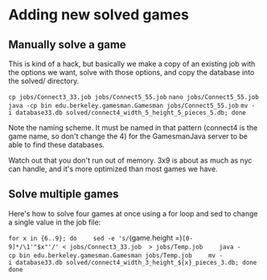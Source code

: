 Adding new solved games
=======================

Manually solve a game
---------------------

This is kind of a hack, but basically we make a copy of an existing job with the options we want, solve with those options, and copy the database into the solved/ directory.

`cp jobs/Connect3_33.job jobs/Connect5_55.job`
`nano jobs/Connect5_55.job`
`java -cp bin edu.berkeley.gamesman.Gamesman jobs/Connect5_55.job`
`mv -i database33.db solved/connect4_width_5_height_5_pieces_5.db; done`

Note the naming scheme. It must be named in that pattern (connect4 is the game name, so don't change the 4) for the GamesmanJava server to be able to find these databases.

Watch out that you don't run out of memory. 3x9 is about as much as nyc can handle, and it's more optimized than most games we have.

Solve multiple games
--------------------

Here's how to solve four games at once using a for loop and sed to change a single value in the job file:

`for x in {6..9}; do`
`    sed -e 's/`\(game\.height =\)`[0-9]*/\1'"$x"'/' < jobs/Connect3_33.job  > jobs/Temp.job`
`    java -cp bin edu.berkeley.gamesman.Gamesman jobs/Temp.job`
`    mv -i database33.db solved/connect4_width_3_height_${x}_pieces_3.db; done`
`done`
